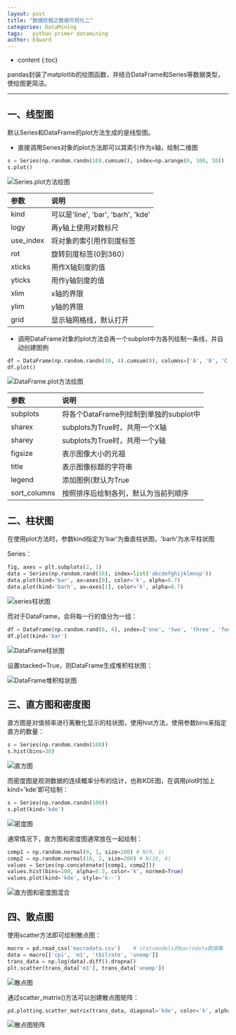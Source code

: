 ```yaml
---
layout: post
title: "数据挖掘之数据可视化二"
categories: DataMining
tags:	python primer datamining
author: Edward
---
```


* content
{:toc}

pandas封装了matplotlib的绘图函数，并结合DataFrame和Series等数据类型，使绘图更简洁。

--------------------

## 一、线型图

默认Series和DataFrame的plot方法生成的是线型图。

- 直接调用Series对象的plot方法即可以其索引作为x轴，绘制二维图

```python
s = Series(np.random.randn(10).cumsum(), index=np.arange(0, 100, 10))
s.plot()
```

![Series.plot方法绘图](https://raw.githubusercontent.com/isEdwardTang/Blog/gh-pages/images/series_fig.svg)

| 参数 | 说明 |
| :--- | :--- |
| kind | 可以是'line', 'bar', 'barh', 'kde' |
| logy | 再y轴上使用对数标尺 |
| use_index | 将对象的索引用作刻度标签 |
| rot | 旋转刻度标签(0到360） |
| xticks | 用作X轴刻度的值 |
| yticks | 用作y轴刻度的值 |
| xlim | x轴的界限 |
| ylim | y轴的界限 |
| grid | 显示轴网格线，默认打开 |

- 调用DataFrame对象的plot方法会再一个subplot中为各列绘制一条线，并自动创建图例

```python
df = DataFrame(np.random.randn(10, 4).cumsum(0), columns=['A', 'B', 'C', 'D'], index=np.arange(0, 100, 10))
df.plot()
```
![DataFrame.plot方法绘图](https://raw.githubusercontent.com/isEdwardTang/Blog/gh-pages/images/dataframe_fig.svg)

| 参数 | 说明 |
| :--- | :--- |
| subplots | 将各个DataFrame列绘制到单独的subplot中 |
| sharex | subplots为True时，共用一个X轴 |
| sharey | subplots为True时，共用一个y轴 |
| figsize | 表示图像大小的元祖 |
| title | 表示图像标题的字符串 |
| legend | 添加图例(默认为True |
| sort_columns | 按照排序后绘制各列，默认为当前列顺序 |

## 二、柱状图 

在使用plot方法时，参数kind指定为'bar'为垂直柱状图，'barh'为水平柱状图 

Series：

```python
fig, axes = plt.subplots(2, 1)
data = Series(np.random.rand(16), index=list('abcdefghijklmnop'))
data.plot(kind='bar', ax=axes[0], color='k', alpha=0.7)
data.plot(kind='barh', ax=axes[1], color='k', alpha=0.7)
```

![series柱状图](https://raw.githubusercontent.com/isEdwardTang/Blog/gh-pages/images/series_bar.svg)

而对于DataFrame，会将每一行的值分为一组：

```python
df = DataFrame(np.random.rand(6, 4), index=['one', 'two', 'three', 'four', 'five', 'six'], columns=pd.Index(['A', 'B', 'C', 'D'], name='Genus'))
df.plot(kind='bar')
```

![DataFrame柱状图](https://raw.githubusercontent.com/isEdwardTang/Blog/gh-pages/images/dataframe_bar.svg)

设置stacked=True，则DataFrame生成堆积柱状图：

![DataFrame堆积柱状图](https://raw.githubusercontent.com/isEdwardTang/Blog/gh-pages/images/dataframe_barh_stack.svg)

## 三、直方图和密度图

直方图是对值频率进行离散化显示的柱状图，使用hist方法，使用参数bins来指定直方的数量：

```python
s = Series(np.random.randn(100))
s.hist(bins=30)
```

![直方图](https://raw.githubusercontent.com/isEdwardTang/Blog/gh-pages/images/hist.svg)

而密度图是观测数据的连续概率分布的估计，也称KDE图，在调用plot时加上kind='kde'即可绘制：

```python
s = Series(np.random.randn(100))
s.plot(kind='kde')
```

![密度图](https://raw.githubusercontent.com/isEdwardTang/Blog/gh-pages/images/svg.svg)

通常情况下，直方图和密度图通常放在一起绘制：

```python
comp1 = np.random.normal(0, 1, size=200) # N(0, 1)
comp2 = np.random.normal(10, 2, size=200) # N(10, 4)
values = Series(np.concatenate([comp1, comp2]))
values.hist(bins=100, alpha=0.3, color='k', normed=True)
values.plot(kind='kde', style='k--')
```

![直方图和密度图混合](https://raw.githubusercontent.com/isEdwardTang/Blog/gh-pages/images/hist_kde.svg)

## 四、散点图

使用scatter方法即可绘制散点图：

```python
macro = pd.read_csv('macrodata.csv')	# statsmodels的macrodata数据集
data = macro[['cpi', 'm1', 'tbilrate', 'unemp']]
trans_data = np.log(data).diff().dropna()
plt.scatter(trans_data['m1'], trans_data['unemp'])
```

![散点图](https://raw.githubusercontent.com/isEdwardTang/Blog/gh-pages/images/scatter.svg)

通过scatter_matrix()方法可以创建散点图矩阵：

```python
pd.plotting.scatter_matrix(trans_data, diagonal='kde', color='k', alpha=0.3)
```

![散点图矩阵](https://raw.githubusercontent.com/isEdwardTang/Blog/gh-pages/images/scatter_matrix.svg)










